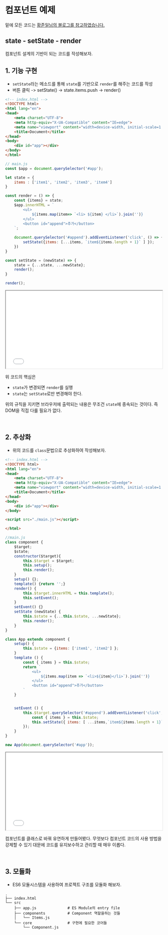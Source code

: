 # 컴포넌트 예제 

밑에 모든 코드는 [황준일님의 블로그를 참고하였습니다.](https://junilhwang.github.io/TIL/Javascript/Design/Vanilla-JS-Component/#_1-%E1%84%8F%E1%85%A5%E1%86%B7%E1%84%91%E1%85%A9%E1%84%82%E1%85%A5%E1%86%AB%E1%84%90%E1%85%B3%E1%84%8B%E1%85%AA-%E1%84%89%E1%85%A1%E1%86%BC%E1%84%90%E1%85%A2%E1%84%80%E1%85%AA%E1%86%AB%E1%84%85%E1%85%B5)

## state - setState - render

컴포넌트 설계의 기반이 되는 코드를 작성해보자.

## 1. 기능 구현
* `setState`라는 메소드를 통해 `state`를 기반으로 `render`를 해주는 코드를 작성
* 버튼 클릭 -> setState() -> state.items.push -> render()

```html
<!-- index.html -->
<!DOCTYPE html>
<html lang="en">
<head>
    <meta charset="UTF-8">
    <meta http-equiv="X-UA-Compatible" content="IE=edge">
    <meta name="viewport" content="width=device-width, initial-scale=1.0">
    <title>Document</title>
</head>
<body>
    <div id="app"></div>
</body>
</html>
```

```js
// main.js
const $app = document.querySelector('#app');

let state = {
    items : ['item1', 'item2', 'item3', 'item4']
}

const render = () => {
    const {items} = state;
    $app.innerHTML = `
        <ul>
            ${items.map(item=> `<li> ${item} </li>`).join('')}
        </ul>
        <button id="append">추가</button>
    `;
    
    document.querySelector('#append').addEventListener('click', () => {
        setState({items: [...items, `item${items.length + 1}` ] });  
    })
}

const setState = (newState) => {
    state = {...state, ...newState};
    render();
}

render();
```

<iframe src="/example/vanilla-js/example_01/index.html" width="100%" height="250px" class="example-frame"></iframe>

위 코드의 핵심은
* `state`가 변경되면 `render`를 실행
* `state`는 `setState`로만 변경해야 한다.

위의 규칙을 지키면 브라우저에 출력되는 내용은 무조건 `state`에 종속되는 것이다. 즉 DOM을 직접 다룰 필요가 없다.

<br>

## 2. 추상화  
* 위의 코드를 `class`문법으로 추상화하여 작성해보자.

```html
<!-- index.html -->
<!DOCTYPE html>
<html lang="en">
<head>
    <meta charset="UTF-8">
    <meta http-equiv="X-UA-Compatible" content="IE=edge">
    <meta name="viewport" content="width=device-width, initial-scale=1.0">
    <title>Document</title>
</head>
<body>
    <div id="app"></div>
</body>

<script src="./main.js"></script>

</html>
```
```js
//main.js
class component {
    $target;
    $state;
    constructor($target){
        this.$target = $target;
        this.setup();
        this.render();
    }
    setup() {};
    template() {return '';}
    render() {
        this.$target.innerHTML = this.template();
        this.setEvent();
    }
    setEvent() {}
    setState (newState) {
        this.$state = {...this.$state, ...newState};
        this.render();
    }
}

class App extends component {
    setup() {
        this.$state = {items: ['item1', 'item2'] };
    }
    template () {
        const { items } = this.$state;
        return `
            <ul>
                ${items.map(item => `<li>${item}</li>`).join('')}
            </ul>
            <button id="append">추가</button>
        `
    }


    setEvent () {
        this.$target.querySelector('#append').addEventListener('click', () => {
            const { items } = this.$state;
            this.setState({ items: [ ...items,`item${items.length + 1}` ] });
        });
    }
}

new App(document.querySelector('#app'));
```

<iframe src="/example/vanilla-js/example_02/index.html" width="100%" height="250px" class="example-frame"></iframe>

컴포넌트를 클래스로 바꿔 유연하게 만들어봤다. 무엇보다 컴포넌트 코드의 사용 방법을 강제할 수 있기 대문에 코드를 유지보수하고 관리할 때 매우 이롭다.

<br>

## 3. 모듈화 
* ES6 모듈시스템을 사용하여 프로젝트 구조를 모듈화 해보자.

```
.
├── index.html
└── src
    ├── app.js              # ES Module의 entry file
    ├── components          # Component 역할을하는 것들
    │   └── Items.js
    └── core                # 구현에 필요한 코어들
        └── Component.js
```